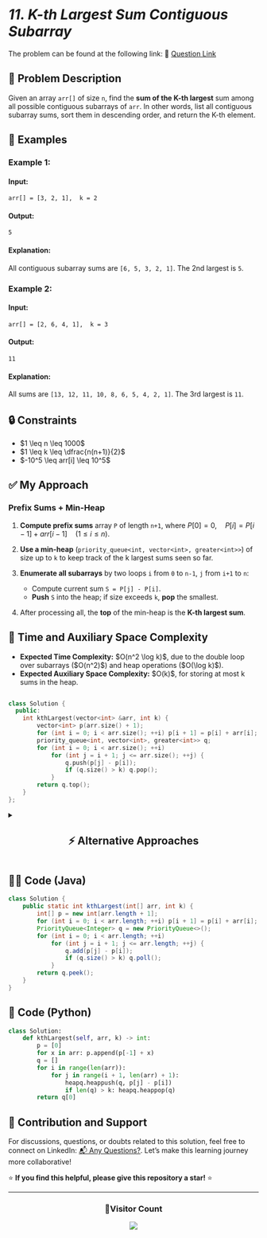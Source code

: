 # *11. K-th Largest Sum Contiguous Subarray*

The problem can be found at the following link: 🔗 [Question Link](https://www.geeksforgeeks.org/problems/k-th-largest-sum-contiguous-subarray/1)

## **🧩 Problem Description**

Given an array `arr[]` of size `n`, find the **sum of the K-th largest** sum among all possible contiguous subarrays of `arr`. In other words, list all contiguous subarray sums, sort them in descending order, and return the K-th element.

## **📘 Examples**

### **Example 1:**

#### **Input:**

```
arr[] = [3, 2, 1],  k = 2
```

#### **Output:**

```
5
```

#### **Explanation:**

All contiguous subarray sums are `[6, 5, 3, 2, 1]`. The 2nd largest is `5`.

### **Example 2:**

#### **Input:**

```
arr[] = [2, 6, 4, 1],  k = 3
```

#### **Output:**

```
11
```

#### **Explanation:**

All sums are `[13, 12, 11, 10, 8, 6, 5, 4, 2, 1]`. The 3rd largest is `11`.

## **🔒 Constraints**

* \$1 \leq n \leq 1000\$
* \$1 \leq k \leq \dfrac{n(n+1)}{2}\$
* \$-10^5 \leq arr\[i] \leq 10^5\$

## **✅ My Approach**

### **Prefix Sums + Min-Heap**

1. **Compute prefix sums** array `P` of length `n+1`, where
   $P[0] = 0,\quad P[i] = P[i-1] + arr[i-1]\quad (1 \le i \le n).$
2. **Use a min-heap** (`priority_queue<int, vector<int>, greater<int>>`) of size up to `k` to keep track of the k largest sums seen so far.
3. **Enumerate all subarrays** by two loops `i` from `0` to `n-1`, `j` from `i+1` to `n`:

   * Compute current sum `S = P[j] - P[i]`.
   * **Push** `S` into the heap; if size exceeds `k`, **pop** the smallest.
4. After processing all, the **top** of the min-heap is the **K-th largest sum**.

## **🧮 Time and Auxiliary Space Complexity**

* **Expected Time Complexity:** \$O(n^2 \log k)\$, due to the double loop over subarrays (\$O(n^2)\$) and heap operations (\$O(\log k)\$).
* **Expected Auxiliary Space Complexity:** \$O(k)\$, for storing at most k sums in the heap.

```cpp

class Solution {
  public:
    int kthLargest(vector<int> &arr, int k) {
        vector<int> p(arr.size() + 1);
        for (int i = 0; i < arr.size(); ++i) p[i + 1] = p[i] + arr[i];
        priority_queue<int, vector<int>, greater<int>> q;
        for (int i = 0; i < arr.size(); ++i)
            for (int j = i + 1; j <= arr.size(); ++j) {
                q.push(p[j] - p[i]);
                if (q.size() > k) q.pop();
            }
        return q.top();
    }
};
```


<details>
<summary><h2 align="center">⚡ Alternative Approaches</h2></summary>

## 📊 **2️⃣ Brute-Force + Sort**

1. **Generate all** \$n(n+1)/2\$ subarray sums using two loops and store them in a vector `V`.
2. **Sort** `V` in descending order.
3. **Return** `V[k-1]`.

```cpp
class Solution {
  public:
    int kthLargest(vector<int> &arr, int k) {
        int n = arr.size();
        vector<int> sums;
        sums.reserve(n*(n+1)/2);
        for (int i = 0; i < n; ++i)
            for (int j = i; j < n; ++j)
                sums.push_back(accumulate(arr.begin()+i, arr.begin()+j+1, 0));
        sort(sums.begin(), sums.end(), greater<int>());
        return sums[k-1];
    }
};
```

* **Time:** \$O(n^2 + n^2\log n^2) = O(n^2 \log n)\$
* **Space:** \$O(n^2)\$

## 📊 **3️⃣ Max-Heap Extraction**

1. **Push** all subarray sums into a **max-heap**.
2. **Pop** the heap `k-1` times.
3. The next **top** is the answer.

```cpp
class Solution {
  public:
    int kthLargest(vector<int> &arr, int k) {
        int n = arr.size();
        vector<int> P(n+1,0);
        for(int i=1;i<=n;++i) P[i]=P[i-1]+arr[i-1];
        priority_queue<int> maxHeap;
        for(int i=0;i<n;++i)
            for(int j=i+1;j<=n;++j)
                maxHeap.push(P[j]-P[i]);
        while(--k) maxHeap.pop();
        return maxHeap.top();
    }
};
```

* **Time:** \$O(n^2 + k\log(n^2))\$
* **Space:** \$O(n^2)\$

## 🆚 **Comparison of Approaches**

| **Approach**        | ⏱️ **Time**      | 🗂️ **Space** | ✅ **Pros**                   | ⚠️ **Cons**                        |
| ------------------- | ---------------- | ------------- | ---------------------------- | ---------------------------------- |
| Prefix + Min-Heap   | 🟢 O(n² log k)      | 🟢 O(k)          | Uses limited extra space     | Still \$O(n^2)\$ enumeration       |
| Brute-Force + Sort  | 🟡 O(n² log n)      | 🟡 O(n²)         | Simple to implement          | High memory for storing all sums   |
| Max-Heap Extraction | 🔸 O(n² + k log n²) | 🟡 O(n²)         | Conceptually straightforward | Uses large heap of size \$O(n^2)\$ |

### ✅ **Best Choice?**

| **Scenario**                          | **Recommended Approach** |
| ------------------------------------- | ------------------------ |
| Moderate n, small k (k ≪ n²)          | 🥇 Prefix + Min-Heap        |
| Very small n (store all sums cheaply) | 🥈 Brute-Force + Sort       |
| k close to n² (need many pops)        | 🥉 Max-Heap Extraction      |

</details>

## **🧑‍💻 Code (Java)**

```java
class Solution {
    public static int kthLargest(int[] arr, int k) {
        int[] p = new int[arr.length + 1];
        for (int i = 0; i < arr.length; ++i) p[i + 1] = p[i] + arr[i];
        PriorityQueue<Integer> q = new PriorityQueue<>();
        for (int i = 0; i < arr.length; ++i)
            for (int j = i + 1; j <= arr.length; ++j) {
                q.add(p[j] - p[i]);
                if (q.size() > k) q.poll();
            }
        return q.peek();
    }
}
```

## **🐍 Code (Python)**

```python
class Solution:
    def kthLargest(self, arr, k) -> int:
        p = [0]
        for x in arr: p.append(p[-1] + x)
        q = []
        for i in range(len(arr)):
            for j in range(i + 1, len(arr) + 1):
                heapq.heappush(q, p[j] - p[i])
                if len(q) > k: heapq.heappop(q)
        return q[0]
```

## 🧠 Contribution and Support

For discussions, questions, or doubts related to this solution, feel free to connect on LinkedIn: [📬 Any Questions?](https://www.linkedin.com/in/patel-hetkumar-sandipbhai-8b110525a/). Let’s make this learning journey more collaborative!

⭐ **If you find this helpful, please give this repository a star!** ⭐

--- 

<div align="center">
  <h3><b>📍Visitor Count</b></h3>
</div>

<p align="center">
  <img src="https://profile-counter.glitch.me/Hunterdii/count.svg" />
</p>
